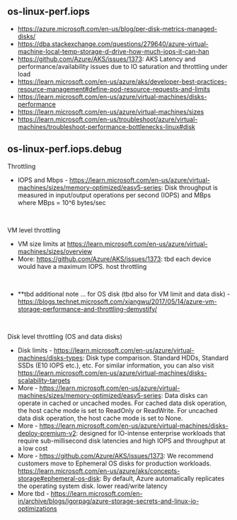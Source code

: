## os-linux-perf.iops

- https://azure.microsoft.com/en-us/blog/per-disk-metrics-managed-disks/
- https://dba.stackexchange.com/questions/279640/azure-virtual-machine-local-temp-storage-d-drive-how-much-iops-it-can-han
- https://github.com/Azure/AKS/issues/1373: AKS Latency and performance/availability issues due to IO saturation and throttling under load 
- https://learn.microsoft.com/en-us/azure/aks/developer-best-practices-resource-management#define-pod-resource-requests-and-limits
- https://learn.microsoft.com/en-us/azure/virtual-machines/disks-performance
- https://learn.microsoft.com/en-us/azure/virtual-machines/sizes
- https://learn.microsoft.com/en-us/troubleshoot/azure/virtual-machines/troubleshoot-performance-bottlenecks-linux#disk

## os-linux-perf.iops.debug

Throttling
- IOPS and Mbps - https://learn.microsoft.com/en-us/azure/virtual-machines/sizes/memory-optimized/easv5-series: Disk throughput is measured in input/output operations per second (IOPS) and MBps where MBps = 10^6 bytes/sec
<br>

VM level throttling
- VM size limits at https://learn.microsoft.com/en-us/azure/virtual-machines/sizes/overview
- More: https://github.com/Azure/AKS/issues/1373: tbd each device would have a maximum IOPS. host throttling
<br>

- **tbd additional note ... for OS disk (tbd also for VM limit and data disk) - https://blogs.technet.microsoft.com/xiangwu/2017/05/14/azure-vm-storage-performance-and-throttling-demystify/
<br>

Disk level throttling (OS and data disks)
- Disk limits - https://learn.microsoft.com/en-us/azure/virtual-machines/disks-types: Disk type comparison. Standard HDDs, Standard SSDs (E10 IOPS etc.), etc. For similar information, you can also visit https://learn.microsoft.com/en-us/azure/virtual-machines/disks-scalability-targets
- More - https://learn.microsoft.com/en-us/azure/virtual-machines/sizes/memory-optimized/easv5-series: Data disks can operate in cached or uncached modes. For cached data disk operation, the host cache mode is set to ReadOnly or ReadWrite. For uncached data disk operation, the host cache mode is set to None.
- More - https://learn.microsoft.com/en-us/azure/virtual-machines/disks-deploy-premium-v2: designed for IO-intense enterprise workloads that require sub-millisecond disk latencies and high IOPS and throughput at a low cost
- More - https://github.com/Azure/AKS/issues/1373: We recommend customers move to Ephemeral OS disks for production workloads. https://learn.microsoft.com/en-us/azure/aks/concepts-storage#ephemeral-os-disk: By default, Azure automatically replicates the operating system disk. lower read/write latency
- More tbd - https://learn.microsoft.com/en-in/archive/blogs/igorpag/azure-storage-secrets-and-linux-io-optimizations
<br>
